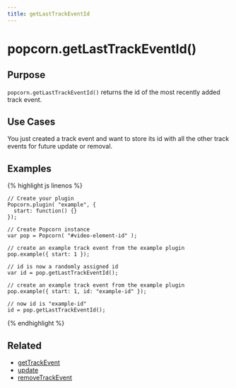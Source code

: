 ```yaml
---
title: getLastTrackEventId
---
```

# popcorn.getLastTrackEventId() #

## Purpose ##

`popcorn.getLastTrackEventId()` returns the id of the most recently added track event.

## Use Cases ##

You just created a track event and want to store its id with all the other track events for future update or removal.

## Examples ##

{% highlight js linenos %}

    // Create your plugin
    Popcorn.plugin( "example", {
      start: function() {}
    });

    // Create Popcorn instance
    var pop = Popcorn( "#video-element-id" );

    // create an example track event from the example plugin
    pop.example({ start: 1 });

    // id is now a randomly assigned id
    var id = pop.getLastTrackEventId();

    // create an example track event from the example plugin
    pop.example({ start: 1, id: "example-id" });

    // now id is "example-id"
    id = pop.getLastTrackEventId();

{% endhighlight %}

## Related ##

* [getTrackEvent](#getTrackEvent)
* [update](#update)
* [removeTrackEvent](#removeTrackEvent)
